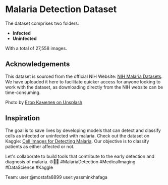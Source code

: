 # Malaria Detection Dataset

The dataset comprises two folders:

- **Infected**
- **Uninfected**

With a total of 27,558 images.

## Acknowledgements

This dataset is sourced from the official NIH Website: [NIH Malaria Datasets](https://ceb.nlm.nih.gov/repositories/malaria-datasets/). We have uploaded it here to facilitate quicker access for anyone looking to work with the dataset, as downloading directly from the NIH website can be time-consuming.

Photo by [Егор Камелев on Unsplash](https://unsplash.com/@ekamelev)

## Inspiration

The goal is to save lives by developing models that can detect and classify cells as infected or uninfected with malaria. Check out the dataset on Kaggle: [Cell Images for Detecting Malaria](https://www.kaggle.com/datasets/iarunava/cell-images-for-detecting-malaria). Our objective is to classify patients as either affected or not.

Let's collaborate to build tools that contribute to the early detection and diagnosis of malaria. 🌐💉🔬 #MalariaDetection #MedicalImaging #DataScience #Kaggle

Team:
user:@mostafa8899
user:yassminkhafaga
